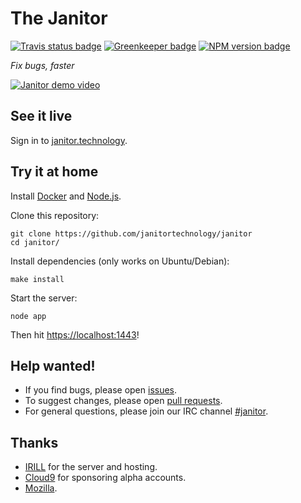 # The Janitor

[![Travis status badge](https://img.shields.io/travis/JanitorTechnology/janitor.svg)](https://travis-ci.org/JanitorTechnology/janitor)
[![Greenkeeper badge](https://img.shields.io/badge/greenkeeper-enabled-brightgreen.svg)](https://greenkeeper.io/)
[![NPM version badge](https://img.shields.io/npm/v/janitor.technology.svg)](https://www.npmjs.com/package/janitor.technology)

*Fix bugs, faster*

[![Janitor demo video](https://j.gifs.com/m89qbk.gif)](http://www.youtube.com/watch?v=5sNDMIh-iVw "Coding Firefox directly in the Web (using Cloud9 and the Janitor)")

## See it live

Sign in to [janitor.technology](https://janitor.technology).

## Try it at home

Install [Docker](https://www.docker.com) and [Node.js](https://nodejs.org).

Clone this repository:

    git clone https://github.com/janitortechnology/janitor
    cd janitor/

Install dependencies (only works on Ubuntu/Debian):

    make install

Start the server:

    node app

Then hit [https://localhost:1443](https://localhost:1443/)!

## Help wanted!

- If you find bugs, please open [issues](https://github.com/janitortechnology/janitor/issues).
- To suggest changes, please open [pull requests](https://help.github.com/articles/using-pull-requests/).
- For general questions, please join our IRC channel [#janitor](https://kiwiirc.com/client/irc.freenode.net/?#janitor).

## Thanks

- [IRILL](http://www.irill.org/) for the server and hosting.
- [Cloud9](https://c9.io/) for sponsoring alpha accounts.
- [Mozilla](https://www.mozilla.org/).

